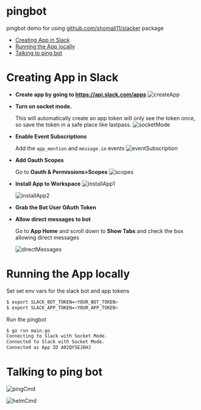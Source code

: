 # pingbot <!-- omit in toc -->
pingbot demo for using [github.com/shomali11/slacker](https://github.com/shomali11/slacker) package
- [Creating App in Slack](#creating-app-in-slack)
- [Running the App locally](#running-the-app-locally)
- [Talking to ping bot](#talking-to-ping-bot)
# Creating App in Slack
* **Create app by going to https://api.slack.com/apps**
  ![createApp](docs/createApp.png)

* **Turn on socket mode.**

  This will automatically create an app token will only see the token once, so save the token in a safe place like lastpass.
  ![socketMode](docs/socketMode.png)

* **Enable Event Subscriptions**
  
  Add the `app_mention` and `message.im` events
  ![eventSubscription](docs/eventSubscriptions.png)

* **Add Oauth Scopes**
  
  Go to **Oauth & Permissions>Scopes**
  ![scopes](docs/oauthScopes.png)

* **Install App to Workspace**
  ![installApp1](docs/installApp1.png)

  ![installApp2](docs/installApp2.png)

* **Grab the Bot User OAuth Token**


* **Allow direct messages to bot**

  Go to **App Home** and scroll down to **Show Tabs** and check the box allowing direct messages

  ![directMessages](docs/directMessages.png)

# Running the App locally
Set set env vars for the slack bot and app tokens
```bash
$ export SLACK_BOT_TOKEN=<YOUR_BOT_TOKEN>
$ export SLACK_APP_TOKEN=<YOUR_APP_TOKEN>
```

Run the pingbot
```bash
$ go run main.go
Connecting to Slack with Socket Mode.
Connected to Slack with Socket Mode.
Connected as App ID A02QYSEJ6HJ
```

# Talking to ping bot
  ![pingCmd](docs/pingCmd.png)

  ![helmCmd](docs/helpCmd.png)